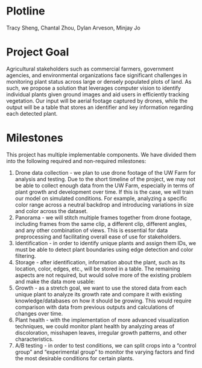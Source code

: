 # Plotline
Tracy Sheng, Chantal Zhou, Dylan Arveson, Minjay Jo
# Project Goal
Agricultural stakeholders such as commercial farmers, government agencies, and
environmental organizations face significant challenges in monitoring plant status across large
or densely populated plots of land. As such, we propose a solution that leverages computer
vision to identify individual plants given ground images and aid users in efficiently tracking
vegetation. Our input will be aerial footage captured by drones, while the output will be a table
that stores an identifier and key information regarding each detected plant.
# Milestones
This project has multiple implementable components. We have divided them into the following
required and non-required milestones:
1. Drone data collection - we plan to use drone footage of the UW Farm for analysis and
testing. Due to the short timeline of the project, we may not be able to collect enough
data from the UW Farm, especially in terms of plant growth and development over time.
If this is the case, we will train our model on simulated conditions. For example,
analyzing a specific color range across a neutral backdrop and introducing variations in
size and color across the dataset.
2. Panorama - we will stitch multiple frames together from drone footage, including frames
from the same clip, a different clip, different angles, and any other combination of views.
This is essential for data preprocessing and facilitating overall ease of use for
stakeholders.
3. Identification - in order to identify unique plants and assign them IDs, we must be able to
detect plant boundaries using edge detection and color filtering.
4. Storage - after identification, information about the plant, such as its location, color,
edges, etc., will be stored in a table.
The remaining aspects are not required, but would solve more of the existing problem and make
the data more usable:
5. Growth - as a stretch goal, we want to use the stored data from each unique plant to
analyze its growth rate and compare it with existing knowledge/databases on how it
should be growing. This would require comparison with data from previous outputs and
calculations of changes over time.
6. Plant health - with the implementation of more advanced visualization techniques, we
could monitor plant health by analyzing areas of discoloration, misshapen leaves,
irregular growth patterns, and other characteristics.
7. A/B testing - in order to test conditions, we can split crops into a “control group” and
“experimental group” to monitor the varying factors and find the most desirable
conditions for certain plants.